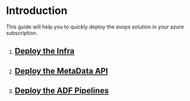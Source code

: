 # Introduction

This guide will help you to quickly deploy the avops solution in your azure subscription.

1. ## [Deploy the Infra](CoreInfraStructure/CoreInfraStructureDeploy.md)

2. ## [Deploy the MetaData API](MetaDataAPI/MetaDataAPIDeploy.md)

3. ## [Deploy the ADF Pipelines](ADFPipelines/ADFPipelinesDeploy.md)